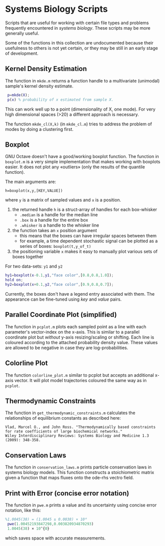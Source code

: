 # Systems Biology Scripts

Scripts that are useful for working with certain file types and
problems frequently encountered in _systems biology_. These scripts
may be more generally useful.

Some of the functions in this collection are undocumented because
their usefulness to others is not yet certain, or they may be still in
an early stage of development.

## Kernel Density Estimation

The function in `mkde.m` returns a function handle to a multivariate
(unimodal) sample's kernel density estimate.

```matlab
 p=mkde(X);
 p(x) % probability of x estimated from sample X.
```

This can work well up to a point (dimensionality of X, one mode). For
very high dimensional spaces (>20) a different approach is necessary.

The function `mkde_cl(X,k)` (in `mkde_cl.m`) tries to address the
problem of modes by doing a clustering first.

## Boxplot

GNU Octave doesn't have a good/working boxplot function. The function
in `boxplot.m` is a very simple implementation that makes working with
boxplots easier. It does not plot any «outliers» (only the results of
the quantile function).

The main arguments are:

```
h=boxplot(x,y,[KEY,VALUE])
```
where `y` is a matrix of sampled values and `x` is a position.


1. the returned handle `h` is a struct-array of handles for each box-whisker
    - `.median` is a handle for the median line
	- `.box` is a handle for the entire box
	- `.whisker` is a handle to the whisker line
2. the function takes an `x` position argument
    - this means that the boxes can have irregular spaces between them
	- for example, a time dependent stochastic signal can be plotted as a series of boxes: `boxplot(t,y_of_t)`
3. the positioning variable `x` makes it easy to manually plot various sets of boxes together

For two data-sets: `y1` and `y2`

```matlab
hy1=boxplot(x-0.1,y1,"face color",[0.8,0.8,1.0]);
hold on;
hy2=boxplot(x+0.1,y2,"face color",[0.9,0.8,0.7]);
```

Currently, the boxes don't have a legend entry associated with them.
The appearance can be fine-tuned using _key_ and _value_ pairs.

## Parallel Coordinate Plot (simplified) 

The function in `pcplot.m` plots each sampled point as a line with
each parameter's vector-index on the x-axis.  This is similar to a
parallel coordinate plot but _without_ y-axis resizing/scaling or
shifting.  Each line is coloured according to the attached probability
density value. These values are allowed to be negative in case they
are log-probabilities.

## Colorline Plot

The function `colorline_plot.m`
similar to pcplot but accepts an additional x-axis
vector. It will plot model trajectories coloured the same way as in
`pcplot`.

## Thermodynamic Constraints

The function in `get_thermodynamic_constraints.m` calculates the relationships of equilibrium constants as described here:
```
Vlad, Marcel O., and John Ross. "Thermodynamically based constraints for rate coefficients of large biochemical networks." 
Wiley Interdisciplinary Reviews: Systems Biology and Medicine 1.3 (2009): 348-358.
```

## Conservation Laws 

The function in `conservation_laws.m` prints particle conservation
laws in systems biology models. This function constructs a
stoichiometric matrix given a function that maps fluxes onto the
ode-rhs vectro field.

## Print with Error (concise error notation)

The function in `pwe.m` prints a value and its uncertainty using
concise error notation, like this:

```matlab
%1.0045(38) = (1.0045 ± 0.0038) × 10⁰
 pwe(1.00452193847298,0.003820934870293)
 1.0045(38) × 10^{0}
```

which saves space with accurate measurements.


